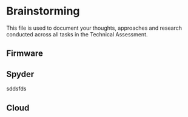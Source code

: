 # Brainstorming

This file is used to document your thoughts, approaches and research conducted across all tasks in the Technical Assessment.

## Firmware

## Spyder
sddsfds

## Cloud
